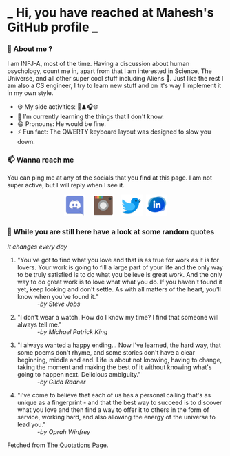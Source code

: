 # **_ Hi, you have reached at Mahesh's GitHub profile _**
### 🌸 About me ?
I am INFJ-A, most of the time. Having a discussion about human psychology, count me in, apart from that I am interested in Science, The Universe, and all other super cool stuff including Aliens 🤫. Just like the rest I am also a CS engineer, I try to learn new stuff and on it's way I implement it in my own style. 
- ☮ My side activities: 🎨♟🎧🌐
- 🌱 I’m currently learning the things that I don't know.
- 😄 Pronouns: He would be fine.
- ⚡ Fun fact: The QWERTY keyboard layout was designed to slow you down.

### 📫 Wanna reach me
You can ping me at any of the socials that you find at this page. I am not super active, but I will reply when I see it.
<p align="center">
<a href="https://discordapp.com/users/733328856957714472"><img src="./Assets/Papirus-Team-Papirus-Apps-Discord.svg" height="50px" width="50px" ></a>&nbsp; &nbsp;  
<a href ="https://instagram.com/obl1v_on"><img src="./Assets/Papirus-Team-Papirus-Apps-Instagram.svg" height="50px" width="50px" ></a>&nbsp;  &nbsp; 
<a href ="https://twitter.com/MaheshN2000"><img src="./Assets/Papirus-Team-Papirus-Apps-Twitter.svg" height ="50px" width="50px" ></a>&nbsp;
<a href ="https://linkedin.com/in/mahesh2000"><img src="./Assets/in.png" height ="50px" width="50px" ></a>

</p>



### 🔰 While you are still here have a look at some random quotes
*It changes every day*

<!-- BLOG-POST-LIST:START -->
 1.  "You've got to find what you love and that is as true for work as it is for lovers. Your work is going to fill a large part of your life and the only way to be truly satisfied is to do what you believe is great work. And the only way to do great work is to love what what you do. If you haven't found it yet, keep looking and don't settle. As with all matters of the heart, you'll know when you've found it." <br> &emsp;&emsp;&emsp; <i>-by Steve Jobs</i> 

 2.  "I don't wear a watch. How do I know my time? I find that someone will always tell me." <br> &emsp;&emsp;&emsp; <i>-by Michael Patrick King</i> 

 3.  "I always wanted a happy ending... Now I've learned, the hard way, that some poems don't rhyme, and some stories don't have a clear beginning, middle and end. Life is about not knowing, having to change, taking the moment and making the best of it without knowing what's going to happen next. Delicious ambiguity." <br> &emsp;&emsp;&emsp; <i>-by Gilda Radner</i> 

 4.  "I've come to believe that each of us has a personal calling that's as unique as a fingerprint - and that the best way to succeed is to discover what you love and then find a way to offer it to others in the form of service, working hard, and also allowing the energy of the universe to lead you." <br> &emsp;&emsp;&emsp; <i>-by Oprah Winfrey</i> 
<!-- BLOG-POST-LIST:END -->
Fetched from <a href="http://www.quotationspage.com/data/mqotd.rss"> The Quotations Page</a>.
<!-- The above quotes are fetched from " http://www.quotationspage.com/data/mqotd.rss " and the github action used was gautamkrishnar/blog-post-workflow@master -->
